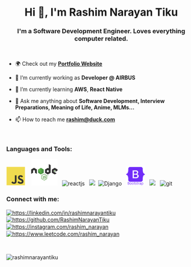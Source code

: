 
<h1 align="center">Hi 👋, I'm Rashim Narayan Tiku</h1>
<h3 align="center">I'm a Software Development Engineer. Loves everything computer related.</h3>
<br>

- 🌍 Check out my [**Portfolio Website**](https://rashimnarayantiku.github.io)

- 🔭 I’m currently working as **Developer @ AIRBUS**

- 🌱 I’m currently learning **AWS**, **React Native**

- 💬 Ask me anything about **Software Development, Interview Preparations, Meaning of Life, Anime, MLMs...**

- 📫 How to reach me **rashim@duck.com**


<br>

<h3 align="left">Languages and Tools:</h3>
<p align="left"> 


<img src="https://raw.githubusercontent.com/devicons/devicon/master/icons/javascript/javascript-original.svg" alt="javascript" width="50"/> &nbsp;&nbsp;
<img src="https://raw.githubusercontent.com/devicons/devicon/master/icons/nodejs/nodejs-original-wordmark.svg" alt="nodejs" width="70"/>&nbsp;&nbsp;
<img src="https://upload.wikimedia.org/wikipedia/commons/a/a7/React-icon.svg" alt="reactjs" width="70"/>&nbsp;&nbsp;
<img src="https://raw.githubusercontent.com/jmnote/z-icons/master/svg/python.svg" width="50" />&nbsp;
<img src="https://static.djangoproject.com/img/logos/django-logo-negative.png" alt="Django" width="50"/>&nbsp;&nbsp;
<img src="https://raw.githubusercontent.com/devicons/devicon/master/icons/bootstrap/bootstrap-plain-wordmark.svg" alt="bootstrap" width="50"/>&nbsp;&nbsp;
<img src="https://github.com/isocpp/logos/blob/master/cpp_logo.svg" width="46">&nbsp;&nbsp;
<img src="https://raw.githubusercontent.com/jmnote/z-icons/master/svg/github.svg" alt="git" width="55"/>&nbsp;&nbsp;
</p>


<h3 align="left">Connect with me:</h3>
<p align="left">
<a href="https://linkedin.com/in/rashimnarayantiku" target="blank"><img align="center" src="https://cdn.jsdelivr.net/npm/simple-icons@3.0.1/icons/linkedin.svg" alt="https://linkedin.com/in/rashimnarayantiku" height="30" width="40" /></a>
<a href="https://github.com/RashimNarayanTiku" target="blank"><img align="center" src="https://cdn.jsdelivr.net/npm/simple-icons@3.0.1/icons/github.svg" alt="https://github.com/RashimNarayanTiku" height="30" width="40" /></a>
<a href="https://instagram.com/rashim_narayan" target="blank"><img align="center" src="https://cdn.jsdelivr.net/npm/simple-icons@3.0.1/icons/instagram.svg" alt="https://instagram.com/rashim_narayan" height="30" width="40" /></a>
<a href="https://www.leetcode.com/rashim_narayan" target="blank"><img align="center" src="https://cdn.jsdelivr.net/npm/simple-icons@3.0.1/icons/leetcode.svg" alt="https://www.leetcode.com/rashim_narayan" height="30" width="40" /></a>
</p>

<br>

<p><img style="width:32rem; margin:0;" src="https://github-readme-stats.vercel.app/api?username=rashimnarayantiku&show_icons=true&locale=en" alt="rashimnarayantiku" /></p>
